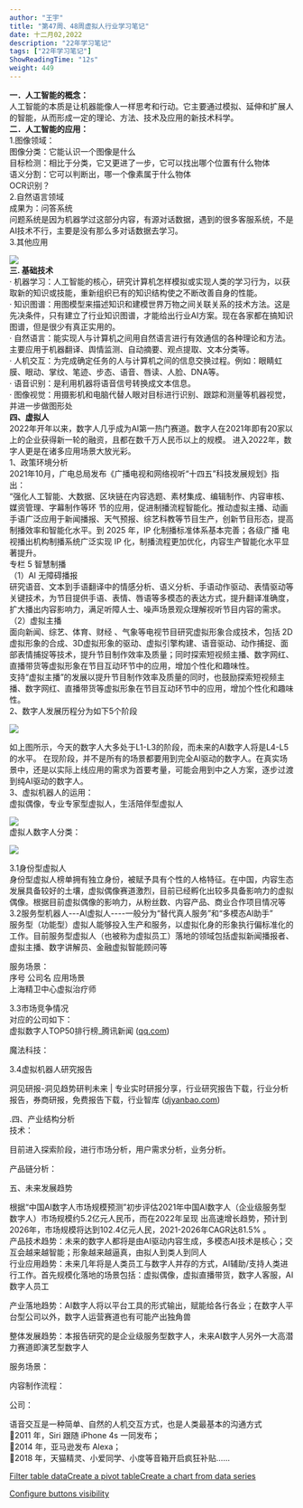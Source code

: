 ```yaml
---
author: "王宇"
title: "第47周、48周虚拟人行业学习笔记"
date: 十二月02,2022
description: "22年学习笔记"
tags: ["22年学习笔记"]
ShowReadingTime: "12s"
weight: 449
---
```

**一．人工智能的概念：**  
人工智能的本质是让机器能像人一样思考和行动。它主要通过模拟、延伸和扩展人的智能，从而形成一定的理论、方法、技术及应用的新技术科学。  
**二．人工智能的应用：**  
1.图像领域：  
图像分类：它能认识一个图像是什么  
目标检测：相比于分类，它又更进了一步，它可以找出哪个位置有什么物体  
语义分割：它可以判断出，哪一个像素属于什么物体  
OCR识别？  
2.自然语言领域  
成果为：问答系统  
问题系统是因为机器学过这部分内容，有源对话数据，遇到的很多客服系统，不是AI技术不行，主要是没有那么多对话数据去学习。  
3.其他应用

![](/download/attachments/91141019/1.png?version=1&modificationDate=1669975198147&api=v2)  
**三. 基础技术**  
· 机器学习：人工智能的核心，研究计算机怎样模拟或实现人类的学习行为，以获取新的知识或技能，重新组织已有的知识结构使之不断改善自身的性能。  
· 知识图谱：用图模型来描述知识和建模世界万物之间关联关系的技术方法。这是先决条件，只有建立了行业知识图谱，才能给出行业AI方案。现在各家都在搞知识图谱，但是很少有真正实用的。  
· 自然语言：能实现人与计算机之间用自然语言进行有效通信的各种理论和方法。主要应用于机器翻译、舆情监测、自动摘要、观点提取、文本分类等。  
· 人机交互：为完成确定任务的人与计算机之间的信息交换过程。例如：眼睛虹膜、眼动、掌纹、笔迹、步态、语音、唇读、人脸、DNA等。  
· 语音识别：是利用机器将语音信号转换成文本信息。  
· 图像视觉：用摄影机和电脑代替人眼对目标进行识别、跟踪和测量等机器视觉，并进一步做图形处  
**四、虚拟人**  
2022年开年以来，数字人几乎成为AI第一热门赛道。数字人在2021年即有20家以上的企业获得新一轮的融资，且都在数千万人民币以上的规模。 进入2022年，数字人更是在诸多应用场景大放光彩。  
1、政策环境分析  
2021年10月，广电总局发布《广播电视和网络视听“十四五”科技发展规划》指出：  
“强化人工智能、大数据、区块链在内容选题、素材集成、编辑制作、内容审核、媒资管理、字幕制作等环 节的应用，促进制播流程智能化。推动虚拟主播、动画手语广泛应用于新闻播报、天气预报、综艺科教等节目生产，创新节目形态，提高制播效率和智能化水平。到 2025 年，IP 化制播标准体系基本完善；各级广播 电视播出机构制播系统广泛实现 IP 化，制播流程更加优化，内容生产智能化水平显著提升。  
专栏 5 智慧制播  
（1）AI 无障碍播报  
研究语音、文本到手语翻译中的情感分析、语义分析、手语动作驱动、表情驱动等关键技术，为节目提供手语、表情、唇语等多模态的表达方式，提升翻译准确度，扩大播出内容影响力，满足听障人士、噪声场景观众理解视听节目内容的需求。  
（2）虚拟主播  
面向新闻、综艺、体育、财经 、气象等电视节目研究虚拟形象合成技术，包括 2D 虚拟形象的合成、3D虚拟形象的驱动、虚拟引擎构建、语音驱动、动作捕捉、面部表情捕捉等技术，提升节目制作效率及质量；同时探索短视频主播、数字网红、直播带货等虚拟形象在节目互动环节中的应用，增加个性化和趣味性。  
支持“虚拟主播”的发展以提升节目制作效率及质量的同时，也鼓励探索短视频主播、数字网红、直播带货等虚拟形象在节目互动环节中的应用，增加个性化和趣味性。  
2、数字人发展历程分为如下5个阶段

![](/download/attachments/91141019/2.png?version=1&modificationDate=1669975319770&api=v2)

如上图所示，今天的数字人大多处于L1-L3的阶段，而未来的AI数字人将是L4-L5的水平。 在现阶段，并不是所有的场景都要用到完全AI驱动的数字人。在真实场景中，还是以实际上线应用的需求为首要考量，可能会用到中之人方案，逐步过渡到纯AI驱动的数字人。  
3、虚拟机器人的运用：  
虚拟偶像，专业专家型虚拟人，生活陪伴型虚拟人

![](/download/attachments/91141019/3.png?version=1&modificationDate=1669975353760&api=v2)  
虚拟人数字人分类：

![](/download/attachments/91141019/4.png?version=1&modificationDate=1669975363260&api=v2)

3.1身份型虚拟人  
身份型虚拟人榜单拥有独立身份，被赋予具有个性的人格特征。在中国，内容生态发展具备较好的土壤，虚拟偶像赛道激烈，目前已经孵化出较多具备影响力的虚拟偶像。根据目前虚拟偶像的影响力，从粉丝数、内容产品、商业合作项目情况等  
3.2服务型机器人---AI虚拟人----一般分为“替代真人服务”和“多模态AI助手”  
服务型（功能型）虚拟人能够投入生产和服务，以虚拟化身的形象执行偏标准化的工作。目前服务型虚拟人（也被称为虚拟员工）落地的领域包括虚拟新闻播报者、虚拟主播、数字讲解员、金融虚拟智能顾问等

服务场景：  
序号 公司名 应用场景  
上海精卫中心虚拟治疗师

3.3市场竞争情况  
对应的公司如下：  
虚拟数字人TOP50排行榜\_腾讯新闻 ([qq.com](http://qq.com))

魔法科技：

  

  

  

  
3.4虚拟机器人研究报告

洞见研报-洞见趋势研判未来 | 专业实时研报分享，行业研究报告下载，行业分析报告，券商研报，免费报告下载，行业智库 ([djyanbao.com](http://djyanbao.com))

  

  

  
.四、产业结构分析  
技术：

  

  
目前进入探索阶段，进行市场分析，用户需求分析，业务分析。

产品链分析：

  
五、未来发展趋势

根据“中国AI数字人市场规模预测”初步评估2021年中国AI数字人（企业级服务型数字人）市场规模约5.2亿元人民币，而在2022年呈现 出高速增长趋势，预计到2026年，市场规模将达到102.4亿元人民，2021-2026年CAGR达81.5% 。  
产品技术趋势：未来的数字人都将是由AI驱动内容生成，多模态AI技术是核心；交互会越来越智能；形象越来越逼真，由拟人到类人到同人  
行业应用趋势：未来几年将是人类员工与数字人并存的方式，AI辅助/支持人类进行工作。首先规模化落地的场景包括：虚拟偶像，虚拟直播带货，数字人客服，AI数字人员工

产业落地趋势：AI数字人将以平台工具的形式输出，赋能给各行各业；在数字人平台型公司以外，数字人运营赛道也有可能产出独角兽

整体发展趋势：本报告研究的是企业级服务型数字人，未来AI数字人另外一大高潜力赛道即演艺型数字人

  
服务场景：

  
内容制作流程：

  
公司：

  
语音交互是一种简单、自然的人机交互方式，也是人类最基本的沟通方式  
2011 年，Siri 跟随 iPhone 4s 一同发布；  
2014 年，亚马逊发布 Alexa；  
2018 年，天猫精灵、小爱同学、小度等音箱开启疯狂补贴……

[Filter table data](#)[Create a pivot table](#)[Create a chart from data series](#)

[Configure buttons visibility](/users/tfac-settings.action)